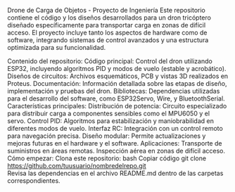 Drone de Carga de Objetos - Proyecto de Ingeniería
Este repositorio contiene el código y los diseños desarrollados para un dron tricóptero diseñado específicamente para transportar carga en zonas de difícil acceso. El proyecto incluye tanto los aspectos de hardware como de software, integrando sistemas de control avanzados y una estructura optimizada para su funcionalidad.

Contenido del repositorio:
Código principal: Control del dron utilizando ESP32, incluyendo algoritmos PID y modos de vuelo (estable y acrobático).
Diseños de circuitos: Archivos esquemáticos, PCB y vistas 3D realizados en Proteus.
Documentación: Información detallada sobre las etapas de diseño, implementación y pruebas del dron.
Bibliotecas: Dependencias utilizadas para el desarrollo del software, como ESP32Servo, Wire, y BluetoothSerial.
Características principales:
Distribución de potencia: Circuito especializado para distribuir carga a componentes sensibles como el MPU6050 y el servo.
Control PID: Algoritmos para estabilización y maniobrabilidad en diferentes modos de vuelo.
Interfaz RC: Integración con un control remoto para navegación precisa.
Diseño modular: Permite actualizaciones y mejoras futuras en el hardware y el software.
Aplicaciones:
Transporte de suministros en áreas remotas.
Inspección aérea en zonas de difícil acceso.
Cómo empezar:
Clona este repositorio:
bash
Copiar código
git clone https://github.com/tuusuario/nombredelrepo.git  
Revisa las dependencias en el archivo README.md dentro de las carpetas correspondientes.